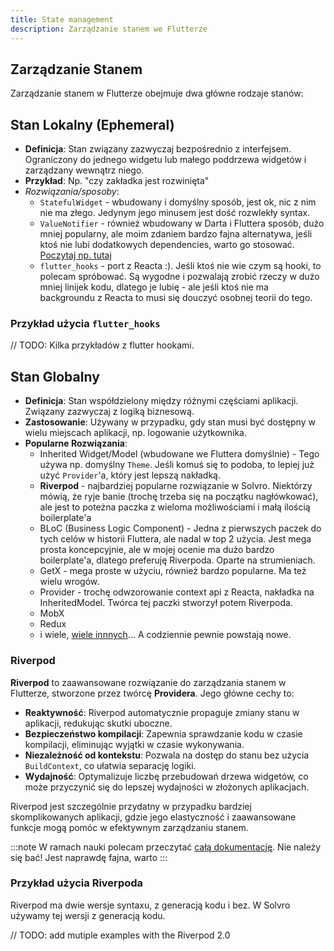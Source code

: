 ```yaml
---
title: State management
description: Zarządzanie stanem we Flutterze
---
```


## Zarządzanie Stanem

Zarządzanie stanem w Flutterze obejmuje dwa główne rodzaje stanów:

## Stan Lokalny (Ephemeral)

- **Definicja**: Stan związany zazwyczaj bezpośrednio z interfejsem. Ograniczony do jednego widgetu lub małego poddrzewa widgetów i zarządzany wewnątrz niego.
- **Przykład**: Np. "czy zakładka jest rozwinięta"
- _Rozwiązania/sposoby_:
  - `StatefulWidget` - wbudowany i domyślny sposób, jest ok, nic z nim nie ma złego. Jedynym jego minusem jest dość rozwlekły syntax.
  - `ValueNotifier` - również wbudowany w Darta i Fluttera sposób, dużo mniej popularny, ale moim zdaniem bardzo fajna alternatywa, jeśli ktoś nie lubi dodatkowych dependencies, warto go stosować. [Poczytaj np. tutaj](https://medium.com/@asterjoules/complete-guide-to-valuenotifier-in-flutter-0557f7c426b9)
  - `flutter_hooks` - port z Reacta :). Jeśli ktoś nie wie czym są hooki, to polecam spróbować. Są wygodne i pozwalają zrobić rzeczy w dużo mniej linijek kodu, dlatego je lubię - ale jeśli ktoś nie ma backgroundu z Reacta to musi się douczyć osobnej teorii do tego.

### Przykład użycia `flutter_hooks`

// TODO: Kilka przykładów z flutter hookami.

## Stan Globalny

- **Definicja**: Stan współdzielony między różnymi częściami aplikacji. Związany zazwyczaj z logiką biznesową.
- **Zastosowanie**: Używany w przypadku, gdy stan musi być dostępny w wielu miejscach aplikacji, np. logowanie użytkownika.
- **Popularne Rozwiązania**:
  - Inherited Widget/Model (wbudowane we Fluttera domyślnie) - Tego używa np. domyślny `Theme`. Jeśli komuś się to podoba, to lepiej już użyć `Provider`'a, który jest lepszą nakładką.
  - **Riverpod** - najbardziej popularne rozwiązanie w Solvro. Niektórzy mówią, że ryje banie (trochę trzeba się na początku nagłówkować), ale jest to poteżna paczka z wieloma możliwościami i małą ilością boilerplate'a
  - BLoC (Business Logic Component) - Jedna z pierwszych paczek do tych celów w historii Fluttera, ale nadal w top 2 użycia. Jest mega prosta koncepcyjnie, ale w mojej ocenie ma dużo bardzo boilerplate'a, dlatego preferuję Riverpoda. Oparte na strumieniach.
  - GetX - mega proste w użyciu, również bardzo popularne. Ma też wielu wrogów.
  - Provider - trochę odwzorowanie context api z Reacta, nakładka na InheritedModel. Twórca tej paczki stworzył potem Riverpoda.
  - MobX
  - Redux
  - i wiele, [wiele innnych](https://docs.flutter.dev/data-and-backend/state-mgmt/options)... A codziennie pewnie powstają nowe.

### Riverpod

**Riverpod** to zaawansowane rozwiązanie do zarządzania stanem w Flutterze, stworzone przez twórcę **Providera**. Jego główne cechy to:

- **Reaktywność**: Riverpod automatycznie propaguje zmiany stanu w aplikacji, redukując skutki uboczne.
- **Bezpieczeństwo kompilacji**: Zapewnia sprawdzanie kodu w czasie kompilacji, eliminując wyjątki w czasie wykonywania.
- **Niezależność od kontekstu**: Pozwala na dostęp do stanu bez użycia `BuildContext`, co ułatwia separację logiki.
- **Wydajność**: Optymalizuje liczbę przebudowań drzewa widgetów, co może przyczynić się do lepszej wydajności w złożonych aplikacjach.

Riverpod jest szczególnie przydatny w przypadku bardziej skomplikowanych aplikacji, gdzie jego elastyczność i zaawansowane funkcje mogą pomóc w efektywnym zarządzaniu stanem.

:::note
W ramach nauki polecam przeczytać [całą dokumentację](https://riverpod.dev/). Nie należy się bać! Jest naprawdę fajna, warto
:::

### Przykład użycia Riverpoda

Riverpod ma dwie wersje syntaxu, z generacją kodu i bez. W Solvro używamy tej wersji z generacją kodu.

// TODO: add mutiple examples with the Riverpod 2.0
